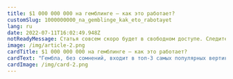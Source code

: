```yaml
---
title: $1 000 000 000 на гемблинге — как это работает?
customSlug: 1000000000_na_gemblinge_kak_eto_rabotayet
lang: ru
date: 2022-07-11T16:02:49.948Z
notReadyMessage: Статья совсем скоро будет в свободном доступе. Следите за анонсами :)
image: /img/article-2.png
cardTitle: $1 000 000 000 на гемблинге — как это работает?
cardText: "Гембла, без сомнений, входит в топ-3 самых популярных вертикалей партнерского маркетинга. Трехзначные выплаты за лид, простые и понятные подходы к воронкам, максимальное упрощение работы в виде бесплатных прилок и готовых лендингов для вебмастеров — все это сделало нишу онлайн-казино максимально выгодной и привлекательной для арбитражников всех уровней. Гемблинг привлекает новичков за счет высоких ставок и простоты настроек, а топов — объемами трафика и новыми офферами."
cardImage: /img/card-2.png
---
```

